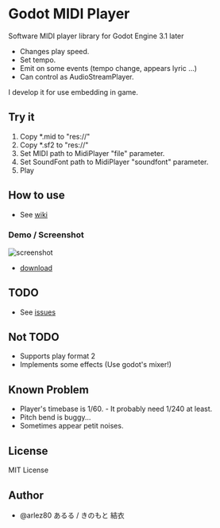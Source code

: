 # Godot MIDI Player

Software MIDI player library for Godot Engine 3.1 later

* Changes play speed.
* Set tempo.
* Emit on some events (tempo change, appears lyric ...)
* Can control as AudioStreamPlayer.

I develop it for use embedding in game.

## Try it

1. Copy *.mid to "res://"
2. Copy *.sf2 to "res://"
3. Set MIDI path to MidiPlayer "file" parameter.
4. Set SoundFont path to MidiPlayer "soundfont" parameter.
5. Play

## How to use

* See [wiki](https://bitbucket.org/arlez80/godot-midi-player/wiki/)

### Demo / Screenshot

![screenshot](https://bitbucket.org/arlez80/godot-midi-player/raw/1e78bb018835c38ece7e7d1ff2c825e98d4b0a44/godot-midi-player.png "screenshot")

* [download](https://bitbucket.org/arlez80/godot-midi-player/downloads/demo.zip)

## TODO

* See [issues]( https://bitbucket.org/arlez80/godot-midi-player/issues )

## Not TODO

* Supports play format 2
* Implements some effects (Use godot's mixer!)

## Known Problem

* Player's timebase is 1/60. - It probably need 1/240 at least.
* Pitch bend is buggy...
* Sometimes appear petit noises.

## License

MIT License

## Author

* @arlez80 あるる / きのもと 結衣
